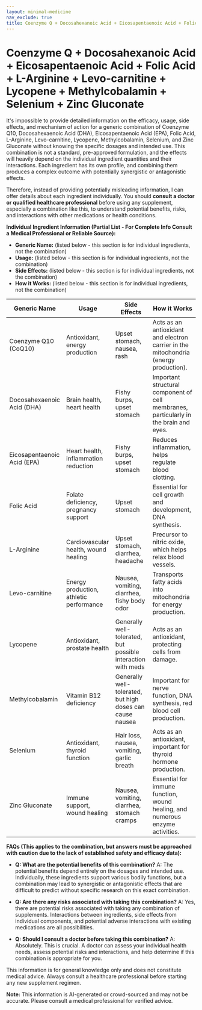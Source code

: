 ```yaml
---
layout: minimal-medicine
nav_exclude: true
title: Coenzyme Q + Docosahexanoic Acid + Eicosapentaenoic Acid + Folic Acid + L-Arginine + Levo-carnitine + Lycopene + Methylcobalamin + Selenium + Zinc Gluconate
---
```


# Coenzyme Q + Docosahexanoic Acid + Eicosapentaenoic Acid + Folic Acid + L-Arginine + Levo-carnitine + Lycopene + Methylcobalamin + Selenium + Zinc Gluconate

It's impossible to provide detailed information on the efficacy, usage, side effects, and mechanism of action for a generic combination of Coenzyme Q10, Docosahexaenoic Acid (DHA), Eicosapentaenoic Acid (EPA), Folic Acid, L-Arginine, Levo-carnitine, Lycopene, Methylcobalamin, Selenium, and Zinc Gluconate without knowing the specific dosages and intended use.  This combination is not a standard, pre-approved formulation, and the effects will heavily depend on the individual ingredient quantities and their interactions.  Each ingredient has its own profile, and combining them produces a complex outcome with potentially synergistic or antagonistic effects.

Therefore, instead of providing potentially misleading information, I can offer details about each ingredient individually.  You should **consult a doctor or qualified healthcare professional** before using any supplement, especially a combination like this, to understand potential benefits, risks, and interactions with other medications or health conditions.

**Individual Ingredient Information (Partial List - For Complete Info Consult a Medical Professional or Reliable Source):**

* **Generic Name:**  (listed below - this section is for individual ingredients, not the combination)
* **Usage:** (listed below - this section is for individual ingredients, not the combination)
* **Side Effects:** (listed below - this section is for individual ingredients, not the combination)
* **How it Works:** (listed below - this section is for individual ingredients, not the combination)


| Generic Name       | Usage                               | Side Effects                                               | How it Works                                                                        |
|--------------------|---------------------------------------|-----------------------------------------------------------|------------------------------------------------------------------------------------|
| Coenzyme Q10 (CoQ10) | Antioxidant, energy production       | Upset stomach, nausea, rash                              | Acts as an antioxidant and electron carrier in the mitochondria (energy production). |
| Docosahexaenoic Acid (DHA) | Brain health, heart health        |  Fishy burps, upset stomach                              | Important structural component of cell membranes, particularly in the brain and eyes. |
| Eicosapentaenoic Acid (EPA) | Heart health, inflammation reduction | Fishy burps, upset stomach                              |  Reduces inflammation, helps regulate blood clotting.                             |
| Folic Acid           |  Folate deficiency, pregnancy support | Upset stomach                                            | Essential for cell growth and development, DNA synthesis.                             |
| L-Arginine           | Cardiovascular health, wound healing | Upset stomach, diarrhea, headache                          | Precursor to nitric oxide, which helps relax blood vessels.                         |
| Levo-carnitine      | Energy production, athletic performance | Nausea, vomiting, diarrhea, fishy body odor                 | Transports fatty acids into mitochondria for energy production.                     |
| Lycopene            | Antioxidant, prostate health        | Generally well-tolerated, but possible interaction with meds | Acts as an antioxidant, protecting cells from damage.                             |
| Methylcobalamin    | Vitamin B12 deficiency             |  Generally well-tolerated, but high doses can cause nausea | Important for nerve function, DNA synthesis, red blood cell production.              |
| Selenium            | Antioxidant, thyroid function       | Hair loss, nausea, vomiting, garlic breath              | Acts as an antioxidant, important for thyroid hormone production.                     |
| Zinc Gluconate      | Immune support, wound healing        | Nausea, vomiting, diarrhea, stomach cramps                 | Essential for immune function, wound healing, and numerous enzyme activities.       |


**FAQs (This applies to the combination, but answers must be approached with caution due to the lack of established safety and efficacy data):**

* **Q: What are the potential benefits of this combination?** A:  The potential benefits depend entirely on the dosages and intended use.  Individually, these ingredients support various bodily functions, but a combination may lead to synergistic or antagonistic effects that are difficult to predict without specific research on this exact combination.

* **Q: Are there any risks associated with taking this combination?** A:  Yes, there are potential risks associated with taking any combination of supplements.  Interactions between ingredients, side effects from individual components, and potential adverse interactions with existing medications are all possibilities.

* **Q: Should I consult a doctor before taking this combination?** A:  Absolutely.  This is crucial.  A doctor can assess your individual health needs, assess potential risks and interactions, and help determine if this combination is appropriate for you.


This information is for general knowledge only and does not constitute medical advice.  Always consult a healthcare professional before starting any new supplement regimen.


**Note:** This information is AI-generated or crowd-sourced and may not be accurate. Please consult a medical professional for verified advice.